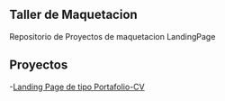 ## Taller de Maquetacion

Repositorio de Proyectos de maquetacion LandingPage

## Proyectos

-[Landing Page de tipo Portafolio-CV](https://samirsantos.github.io/taller-maquetacion/portafolio-cv)
